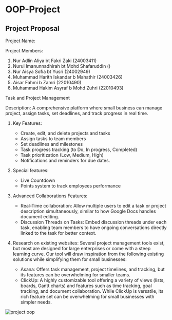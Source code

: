 # OOP-Project

## Project Proposal

Project Name: 

Project Members:
1. Nur Adlin Aliya bt Fakri Zaki (24003411)
2. Nurul Imanunnadhirah bt Mohd Shafaruddin ()
3. Nur Aisya Sofia bt Yusri (24002949)
4. Muhammad Harith Iskandar b Mahathir (24003426)
5. Aisar Fahmi b Zamri (22010490)
6. Muhammad Hakim Asyraf b Mohd Zuhri (22010493)

Task and Project Management

Description: A comprehensive platform where small business can manage project, assign tasks, set deadlines, and track progress in real time.

1. Key Features:
   - Create, edit, and delete projects and tasks
   - Assign tasks to team members
   - Set deadlines and milestones
   - Task progress tracking (to Do, In progress, Completed)
   - Task prioritization (Low, Medium, High)
   - Notifications and reminders for due dates.

2. Special features:
   - Live Countdown
   - Points system to track employees performance

3. Advanced Collaborations Features:
   - Real-Time collaboration: Allow multiple users to edit a task or project      description simultaneously, similar to how Google Docs handles document      editing.
   - Discussion Threads on Tasks: Embed discussion threads under each task,       enabling team members to have ongoing conversations directly linked to       the task for better context.
  
5. Research on existing websites:
     Several project management tools exist, but most are designed for large      enterprises or come with a steep learning curve. Our tool will draw          inspiration from the following existing solutions while simplifying          them for small businesses:
     - Asana: Offers task management, project timelines, and tracking, but          its features can be overwhelming for smaller teams.
     - ClickUp: A highly customizable tool offering a variety of views              (lists, boards, Gantt charts) and features such as time tracking,            goal tracking, and document collaboration. While ClickUp is                  versatile, its rich feature set can be overwhelming for small                businesses with simpler needs.

![project oop](https://github.com/user-attachments/assets/c998dc9a-7d0f-4e00-8f1d-e9271ec51d7e)

